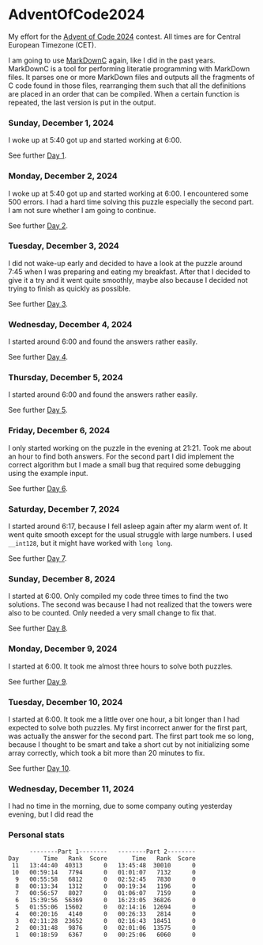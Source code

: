 # AdventOfCode2024

My effort for the [Advent of Code 2024](https://adventofcode.com/2024) contest.
All times are for Central European Timezone (CET).

I am going to use [MarkDownC](https://github.com/FransFaase/IParse/?tab=readme-ov-file#markdownc)
again, like I did in the past years. MarkDownC is a tool for
performing literatie programming with MarkDown files. It parses one
or more MarkDown files and outputs all the fragments of C code found
in those files, rearranging them such that all the definitions are placed
in an order that can be compiled. When a certain function is repeated,
the last version is put in the output.

### Sunday, December 1, 2024

I woke up at 5:40 got up and started working at 6:00.

See further [Day 1](Day01.md).

### Monday, December 2, 2024

I woke up at 5:40 got up and started working at 6:00.
I encountered some 500 errors. I had a hard time solving this
puzzle especially the second part. I am not sure whether I am
going to continue.

See further [Day 2](Day02.md).

### Tuesday, December 3, 2024

I did not wake-up early and decided to have a look at the
puzzle around 7:45 when I was preparing and eating my breakfast.
After that I decided to give it a try and it went quite
smoothly, maybe also because I decided not trying to finish
as quickly as possible.

See further [Day 3](Day03.md).

### Wednesday, December 4, 2024

I started around 6:00 and found the answers rather easily.

See further [Day 4](Day04.md).

### Thursday, December 5, 2024

I started around 6:00 and found the answers rather easily.

See further [Day 5](Day05.md).

### Friday, December 6, 2024

I only started working on the puzzle in the evening at 21:21.
Took me about an hour to find both answers. For the second
part I did implement the correct algorithm but I made a small
bug that required some debugging using the example input.

See further [Day 6](Day06.md).

### Saturday, December 7, 2024

I started around 6:17, because I fell asleep again after
my alarm went of. It went quite smooth except for the usual
struggle with large numbers. I used `__int128`, but it might
have worked with `long long`.

See further [Day 7](Day07.md).

### Sunday, December 8, 2024

I started at 6:00. Only compiled my code three times to find
the two solutions. The second was because I had not realized
that the towers were also to be counted. Only needed a very
small change to fix that.

See further [Day 8](Day08.md).

### Monday, December 9, 2024

I started at 6:00. It took me almost three hours to solve
both puzzles.

See further [Day 9](Day09.md).

### Tuesday, December 10, 2024

I started at 6:00. It took me a little over one hour, a bit
longer than I had expected to solve both puzzles. My first
incorrect anwer for the first part, was actually the answer
for the second part. The first part took me so long, because
I thought to be smart and take a short cut by not initializing
some array correctly, which took a bit more than 20 minutes
to fix.

See further [Day 10](Day10.md).

### Wednesday, December 11, 2024

I had no time in the morning, due to some company outing
yesterday evening, but I did read the  

### Personal stats

```
      --------Part 1--------   --------Part 2--------
Day       Time   Rank  Score       Time   Rank  Score
 11   13:44:40  40313      0   13:45:48  30010      0
 10   00:59:14   7794      0   01:01:07   7132      0
  9   00:55:58   6812      0   02:52:45   7830      0
  8   00:13:34   1312      0   00:19:34   1196      0
  7   00:56:57   8027      0   01:06:07   7159      0
  6   15:39:56  56369      0   16:23:05  36826      0
  5   01:55:06  15602      0   02:14:16  12694      0
  4   00:20:16   4140      0   00:26:33   2814      0
  3   02:11:28  23652      0   02:16:43  18451      0
  2   00:31:48   9876      0   02:01:06  13575      0
  1   00:18:59   6367      0   00:25:06   6060      0
 
```

